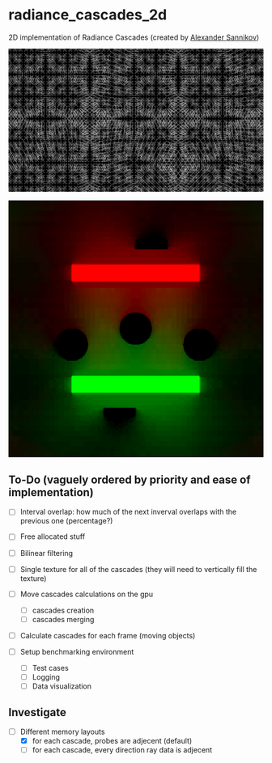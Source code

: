 # radiance\_cascades\_2d

2D implementation of Radiance Cascades (created by [Alexander Sannikov](https://www.linkedin.com/in/alexander-sannikov-9964aa188/))

![radiance\_cascades\_rays](images/radiance_rays.png)

![radiance\_cascades\_scene](images/randiance_scene.png)

## To-Do (vaguely ordered by priority and ease of implementation)

- [ ] Interval overlap: how much of the next inverval overlaps with the previous one (percentage?)

- [ ] Free allocated stuff

- [ ] Bilinear filtering

- [ ] Single texture for all of the cascades (they will need to vertically fill the texture)

- [ ] Move cascades calculations on the gpu
    - [ ] cascades creation
    - [ ] cascades merging

- [ ] Calculate cascades for each frame (moving objects)

- [ ] Setup benchmarking environment
    - [ ] Test cases
    - [ ] Logging
    - [ ] Data visualization

## Investigate

- [ ] Different memory layouts
    - [x] for each cascade, probes are adjecent (default)
    - [ ] for each cascade, every direction ray data is adjecent
